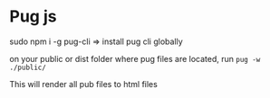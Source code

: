 # Pug js

sudo npm i -g pug-cli => install pug cli globally

on your public or dist folder where pug files are located, run `pug -w ./public/`

This will render all pub files to html files
